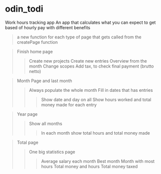 # odin_todi

Work hours tracking app
An app that calculates what you can expect to get based of hourly pay with different benefits

> a new function for each type of page that gets called from the createPage function

> Finish home page
>> Create new projects
>> Create new entries
>> Overview from the month
>> Change scopes
>> Add tax, to check final payment (brutto netto)

> Month Page and last month
>> Always populate the whole month
>> Fill in dates that has entries
>>> Show date and day on all
>>> Show hours worked and total money made for each entry

> Year page
>> Show all months
>>> In each month show total hours and total money made

>Total page
>> One big statistics page
>>> Average salary each month
>>> Best month
>>> Month with most hours
>>> Total money and hours
>>> Total money taxed